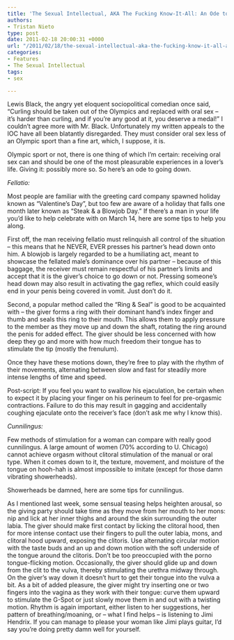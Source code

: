 ```yaml
---
title: 'The Sexual Intellectual, AKA The Fucking Know-It-All: An Ode to Going Down'
authors:
- Tristan Nieto
type: post
date: 2011-02-18 20:00:31 +0000
url: "/2011/02/18/the-sexual-intellectual-aka-the-fucking-know-it-all-an-ode-to-going-down/"
categories:
- Features
- The Sexual Intellectual
tags:
- sex

---
```

Lewis Black, the angry yet eloquent sociopolitical comedian once said, “Curling should be taken out of the Olympics and replaced with oral sex – it’s harder than curling, and if you’re any good at it, you deserve a medal!” I couldn’t agree more with Mr. Black. Unfortunately my written appeals to the IOC have all been blatantly disregarded. They must consider oral sex less of an Olympic sport than a fine art, which, I suppose, it is.

Olympic sport or not, there is one thing of which I’m certain: receiving oral sex can and should be one of the most pleasurable experiences in a lover’s life. Giving it: possibly more so. So here’s an ode to going down.

_Fellatio:_

Most people are familiar with the greeting card company spawned holiday known as “Valentine’s Day”, but too few are aware of a holiday that falls one month later known as “Steak & a Blowjob Day.” If there’s a man in your life you’d like to help celebrate with on March 14, here are some tips to help you along.

First off, the man receiving fellatio must relinquish all control of the situation – this means that he NEVER, EVER presses his partner’s head down onto him. A blowjob is largely regarded to be a humiliating act, meant to showcase the fellated male’s dominance over his partner – because of this baggage, the receiver must remain respectful of his partner’s limits and accept that it is the giver’s choice to go down or not. Pressing someone’s head down may also result in activating the gag reflex, which could easily end in your penis being covered in vomit. Just don’t do it.

Second, a popular method called the “Ring & Seal” is good to be acquainted with – the giver forms a ring with their dominant hand’s index finger and thumb and seals this ring to their mouth. This allows them to apply pressure to the member as they move up and down the shaft, rotating the ring around the penis for added effect. The giver should be less concerned with how deep they go and more with how much freedom their tongue has to stimulate the tip (mostly the frenulum).

Once they have these motions down, they’re free to play with the rhythm of their movements, alternating between slow and fast for steadily more intense lengths of time and speed.

Post-script: If you feel you want to swallow his ejaculation, be certain when to expect it by placing your finger on his perineum to feel for pre-orgasmic contractions. Failure to do this may result in gagging and accidentally coughing ejaculate onto the receiver’s face (don’t ask me why I know this).

_Cunnilingus:_

Few methods of stimulation for a woman can compare with really good cunnilingus. A large amount of women (70% according to U. Chicago) cannot achieve orgasm without clitoral stimulation of the manual or oral type. When it comes down to it, the texture, movement, and moisture of the tongue on hooh-hah is almost impossible to imitate (except for those damn vibrating showerheads).

Showerheads be damned, here are some tips for cunnilingus.

As I mentioned last week, some sensual teasing helps heighten arousal, so the giving party should take time as they move from her mouth to her mons: nip and lick at her inner thighs and around the skin surrounding the outer labia. The giver should make first contact by licking the clitoral hood, then for more intense contact use their fingers to pull the outer labia, mons, and clitoral hood upward, exposing the clitoris. Use alternating circular motion with the taste buds and an up and down motion with the soft underside of the tongue around the clitoris. Don’t be too preoccupied with the porno tongue-flicking motion. Occasionally, the giver should glide up and down from the clit to the vulva, thereby stimulating the urethra midway through. On the giver’s way down it doesn’t hurt to get their tongue into the vulva a bit. As a bit of added pleasure, the giver might try inserting one or two fingers into the vagina as they work with their tongue: curve them upward to stimulate the G-Spot or just slowly move them in and out with a twisting motion. Rhythm is again important, either listen to her suggestions, her pattern of breathing/moaning, or – what I find helps – is listening to Jimi Hendrix. If you can manage to please your woman like Jimi plays guitar, I’d say you’re doing pretty damn well for yourself.